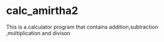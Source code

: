 # calc_amirtha2
This is a calculator program that contains addition,subtraction ,multiplication and divison
